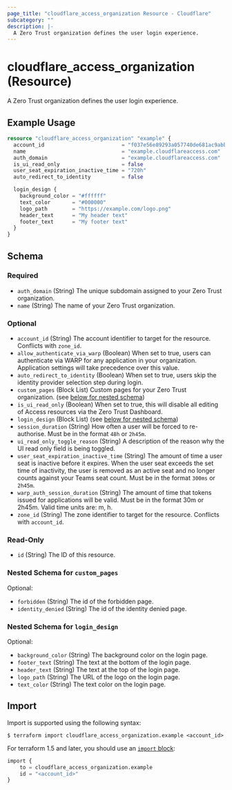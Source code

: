 ```yaml
---
page_title: "cloudflare_access_organization Resource - Cloudflare"
subcategory: ""
description: |-
  A Zero Trust organization defines the user login experience.
---
```


# cloudflare_access_organization (Resource)

A Zero Trust organization defines the user login experience.

## Example Usage

```terraform
resource "cloudflare_access_organization" "example" {
  account_id                         = "f037e56e89293a057740de681ac9abbe"
  name                               = "example.cloudflareaccess.com"
  auth_domain                        = "example.cloudflareaccess.com"
  is_ui_read_only                    = false
  user_seat_expiration_inactive_time = "720h"
  auto_redirect_to_identity          = false

  login_design {
    background_color = "#ffffff"
    text_color       = "#000000"
    logo_path        = "https://example.com/logo.png"
    header_text      = "My header text"
    footer_text      = "My footer text"
  }
}
```
<!-- schema generated by tfplugindocs -->
## Schema

### Required

- `auth_domain` (String) The unique subdomain assigned to your Zero Trust organization.
- `name` (String) The name of your Zero Trust organization.

### Optional

- `account_id` (String) The account identifier to target for the resource. Conflicts with `zone_id`.
- `allow_authenticate_via_warp` (Boolean) When set to true, users can authenticate via WARP for any application in your organization. Application settings will take precedence over this value.
- `auto_redirect_to_identity` (Boolean) When set to true, users skip the identity provider selection step during login.
- `custom_pages` (Block List) Custom pages for your Zero Trust organization. (see [below for nested schema](#nestedblock--custom_pages))
- `is_ui_read_only` (Boolean) When set to true, this will disable all editing of Access resources via the Zero Trust Dashboard.
- `login_design` (Block List) (see [below for nested schema](#nestedblock--login_design))
- `session_duration` (String) How often a user will be forced to re-authorise. Must be in the format `48h` or `2h45m`.
- `ui_read_only_toggle_reason` (String) A description of the reason why the UI read only field is being toggled.
- `user_seat_expiration_inactive_time` (String) The amount of time a user seat is inactive before it expires. When the user seat exceeds the set time of inactivity, the user is removed as an active seat and no longer counts against your Teams seat count. Must be in the format `300ms` or `2h45m`.
- `warp_auth_session_duration` (String) The amount of time that tokens issued for applications will be valid. Must be in the format 30m or 2h45m. Valid time units are: m, h.
- `zone_id` (String) The zone identifier to target for the resource. Conflicts with `account_id`.

### Read-Only

- `id` (String) The ID of this resource.

<a id="nestedblock--custom_pages"></a>
### Nested Schema for `custom_pages`

Optional:

- `forbidden` (String) The id of the forbidden page.
- `identity_denied` (String) The id of the identity denied page.


<a id="nestedblock--login_design"></a>
### Nested Schema for `login_design`

Optional:

- `background_color` (String) The background color on the login page.
- `footer_text` (String) The text at the bottom of the login page.
- `header_text` (String) The text at the top of the login page.
- `logo_path` (String) The URL of the logo on the login page.
- `text_color` (String) The text color on the login page.

## Import

Import is supported using the following syntax:

```shell
$ terraform import cloudflare_access_organization.example <account_id>
```

For terraform 1.5 and later, you should use an [`import` block](https://developer.hashicorp.com/terraform/language/import):
```terraform
import {
    to = cloudflare_access_organization.example
    id = "<account_id>"
}
```
